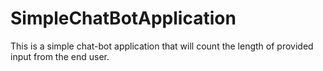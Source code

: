 # SimpleChatBotApplication
This is a simple chat-bot application that will count the length of provided input from the end user.

